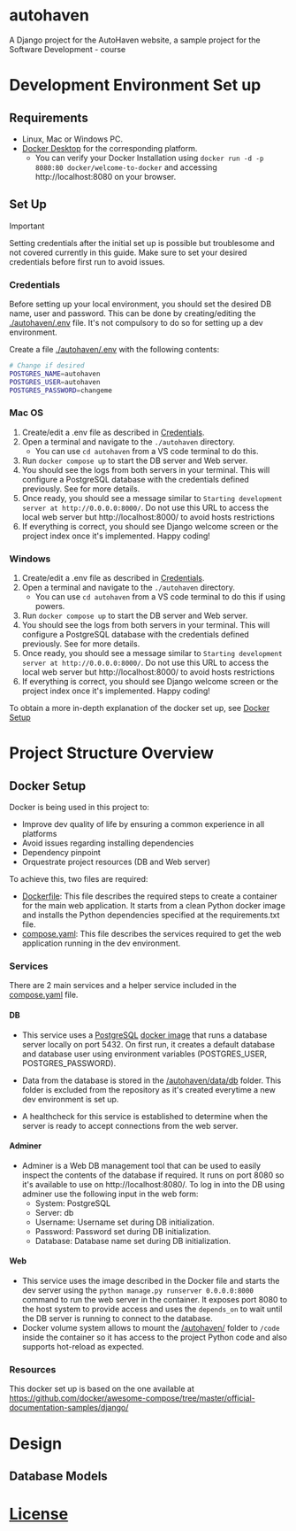 # autohaven

A Django project for the AutoHaven website, a sample project for the Software Development - course

# Development Environment Set up

## Requirements

- Linux, Mac or Windows PC.
- [Docker Desktop](https://docs.docker.com/desktop/) for the corresponding platform.
  - You can verify your Docker Installation using `docker run -d -p 8080:80 docker/welcome-to-docker` and accessing http://localhost:8080 on your browser.

## Set Up

> [!IMPORTANT]  
> Setting credentials after the initial set up is possible but troublesome and not covered currently in this guide. Make sure to set your desired credentials before first run to avoid issues.

### Credentials

Before setting up your local environment, you should set the desired DB name, user and password. This can be done by creating/editing the [./autohaven/.env](./autohaven/.env) file. It's not compulsory to do so for setting up a dev environment.

Create a file [./autohaven/.env](./autohaven/.env) with the following contents:

```bash
# Change if desired
POSTGRES_NAME=autohaven
POSTGRES_USER=autohaven
POSTGRES_PASSWORD=changeme
```

### Mac OS

1. Create/edit a .env file as described in [Credentials](#credentials).
2. Open a terminal and navigate to the `./autohaven` directory.
   - You can use `cd autohaven` from a VS code terminal to do this.
3. Run `docker compose up` to start the DB server and Web server.
4. You should see the logs from both servers in your terminal. This will configure a PostgreSQL database with the credentials defined previously. See [](#credentials) for more details.
5. Once ready, you should see a message similar to `Starting development server at http://0.0.0.0:8000/`. Do not use this URL to access the local web server but http://localhost:8000/ to avoid hosts restrictions
6. If everything is correct, you should see Django welcome screen or the project index once it's implemented. Happy coding!

### Windows

1. Create/edit a .env file as described in [Credentials](#credentials).
1. Open a terminal and navigate to the `./autohaven` directory.
   - You can use `cd autohaven` from a VS code terminal to do this if using powers.
1. Run `docker compose up` to start the DB server and Web server.
1. You should see the logs from both servers in your terminal. This will configure a PostgreSQL database with the credentials defined previously. See [](#credentials) for more details.
1. Once ready, you should see a message similar to `Starting development server at http://0.0.0.0:8000/`. Do not use this URL to access the local web server but http://localhost:8000/ to avoid hosts restrictions
1. If everything is correct, you should see Django welcome screen or the project index once it's implemented. Happy coding!

To obtain a more in-depth explanation of the docker set up, see [Docker Setup](#docker-setup)

# Project Structure Overview

## Docker Setup

Docker is being used in this project to:

- Improve dev quality of life by ensuring a common experience in all platforms
- Avoid issues regarding installing dependencies
- Dependency pinpoint
- Orquestrate project resources (DB and Web server)

To achieve this, two files are required:

- [Dockerfile](./autohaven/Dockerfile): This file describes the required steps to create a container for the main web application. It starts from a clean Python docker image and installs the Python dependencies specified at the requirements.txt file.
- [compose.yaml](./autohaven/compose.yaml): This file describes the services required to get the web application running in the dev environment.

### Services

There are 2 main services and a helper service included in the [compose.yaml](./autohaven/compose.yaml) file.

#### DB

- This service uses a [PostgreSQL](https://www.postgresql.org/) [docker image](https://hub.docker.com/_/postgres) that runs a database server locally on port 5432. On first run, it creates a default database and database user using environment variables (POSTGRES_USER, POSTGRES_PASSWORD).

- Data from the database is stored in the [/autohaven/data/db](/autohaven/data/db) folder. This folder is excluded from the repository as it's created everytime a new dev environment is set up.

- A healthcheck for this service is established to determine when the server is ready to accept connections from the web server.

#### Adminer

- Adminer is a Web DB management tool that can be used to easily inspect the contents of the database if required. It runs on port 8080 so it's available to use on http://localhost:8080/. To log in into the DB using adminer use the following input in the web form:
  - System: PostgreSQL
  - Server: db
  - Username: Username set during DB initialization.
  - Password: Password set during DB initialization.
  - Database: Database name set during DB initialization.

#### Web

- This service uses the image described in the Docker file and starts the dev server using the `python manage.py runserver 0.0.0.0:8000` command to run the web server in the container. It exposes port 8080 to the host system to provide access and uses the `depends_on` to wait until the DB server is running to connect to the database.
- Docker volume system allows to mount the [/autohaven/](/autohaven/) folder to `/code` inside the container so it has access to the project Python code and also supports hot-reload as expected.

### Resources

This docker set up is based on the one available at https://github.com/docker/awesome-compose/tree/master/official-documentation-samples/django/

# Design

## Database Models

<!-- TODO: Add reference to the Entity Relationship Model created before -->

# [License](/LICENSE)
